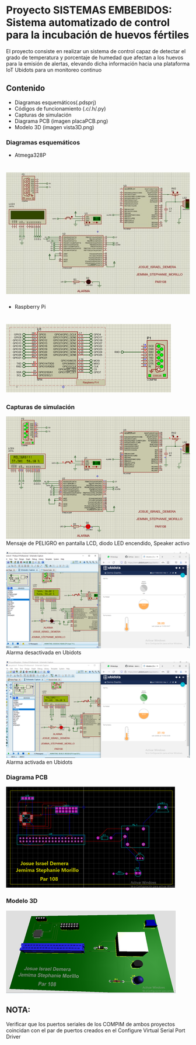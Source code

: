 # Proyecto SISTEMAS EMBEBIDOS: Sistema automatizado de control para la incubación de huevos fértiles

El proyecto consiste en realizar un sistema de control capaz de detectar el grado de temperatura y porcentaje de humedad que afectan a los huevos para la emisión de alertas, elevando dicha información hacia una plataforma IoT Ubidots para un monitoreo continuo

## Contenido
- Diagramas esquemáticos(.pdsprj)
- Códigos de funcionamiento (.c/.h/.py)
- Capturas de simulación
- Diagrama PCB (imagen placaPCB.png)
- Modelo 3D (imagen vista3D.png)

### Diagramas esquemáticos
- Atmega328P
# ![Image text](https://github.com/JemimaMorillo/proyectoEMBEBIDOS/blob/main/Esquemas/esquema1.jpg)

- Raspberry Pi
# ![Image text](https://github.com/JemimaMorillo/proyectoEMBEBIDOS/blob/main/Esquemas/esquema2.png)

### Capturas de simulación
![Image text](https://github.com/JemimaMorillo/proyectoEMBEBIDOS/blob/main/Capturas%20de%20simulacion/prueba.png)
Mensaje de PELIGRO en pantalla LCD, diodo LED encendido, Speaker activo


![Image text](https://github.com/JemimaMorillo/proyectoEMBEBIDOS/blob/main/Capturas%20de%20simulacion/ubidots1.png)
Alarma desactivada en Ubidots


![Image text](https://github.com/JemimaMorillo/proyectoEMBEBIDOS/blob/main/Capturas%20de%20simulacion/ubidots2.png)
Alarma activada en Ubidots
### Diagrama PCB

![Image text](https://github.com/JemimaMorillo/proyectoEMBEBIDOS/blob/main/placaPCB.png)

### Modelo 3D
![Image text](https://github.com/JemimaMorillo/proyectoEMBEBIDOS/blob/main/vista3D.png)

## NOTA: 
Verificar que los puertos seriales de los COMPIM de ambos proyectos coincidan con el par de puertos creados en el Configure Virtual Serial Port Driver
